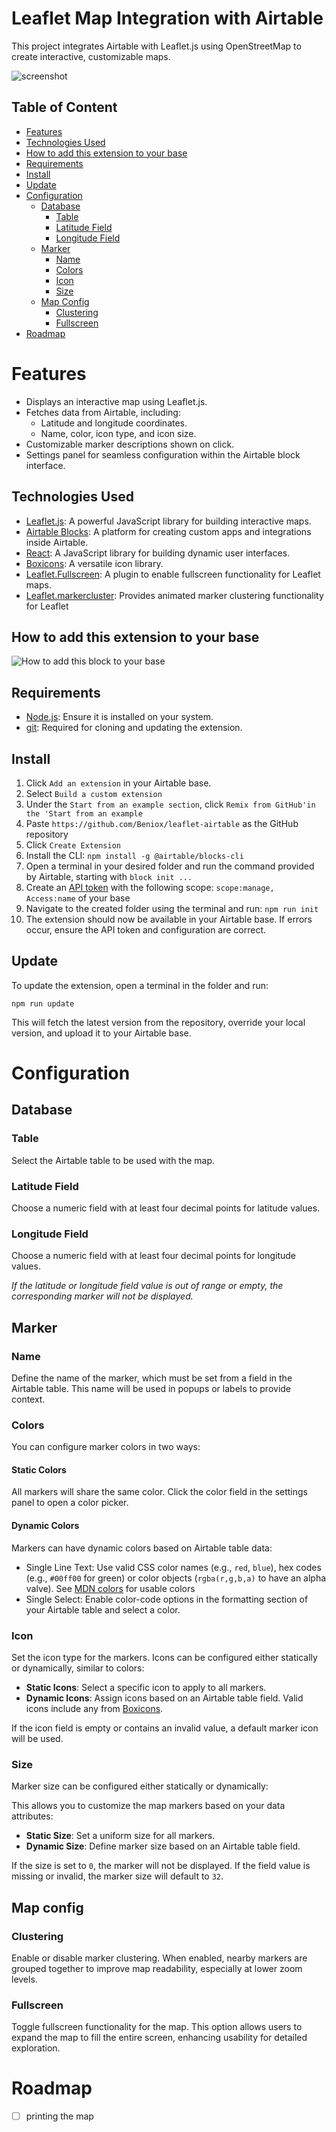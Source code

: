 # Leaflet Map Integration with Airtable

This project integrates Airtable with Leaflet.js using OpenStreetMap to create interactive, customizable maps.

![screenshot](media/airtable.png)

## Table of Content
- [Features](#features)
- [Technologies Used](#technologies-used)
- [How to add this extension to your base](#how-to-add-this-extension-to-your-base)
- [Requirements](#requirements)
- [Install](#install)
- [Update](#update)
- [Configuration](#configuration)
  - [Database](#database)
    - [Table](#table)
    - [Latitude Field](#latitude-field)
    - [Longitude Field](#longitude-field)
  - [Marker](#marker)
    - [Name](#name)
    - [Colors](#colors)
    - [Icon](#icon)
    - [Size](#size)
  - [Map Config](#map-config)
    - [Clustering](#clustering)
    - [Fullscreen](#fullscreen)
- [Roadmap](#roadmap)
# Features
- Displays an interactive map using Leaflet.js.
- Fetches data from Airtable, including:
  - Latitude and longitude coordinates.
  - Name, color, icon type, and icon size.
- Customizable marker descriptions shown on click.
- Settings panel for seamless configuration within the Airtable block interface.



## Technologies Used
- [Leaflet.js](https://leafletjs.com/): A powerful JavaScript library for building interactive maps.
- [Airtable Blocks](https://airtable.com/developers/blocks): A platform for creating custom apps and integrations inside Airtable.
- [React](https://react.dev/): A JavaScript library for building dynamic user interfaces.
- [Boxicons](https://boxicons.com/): A versatile icon library.
- [Leaflet.Fullscreen](https://github.com/Leaflet/Leaflet.fullscreen): A plugin to enable fullscreen functionality for Leaflet maps.
- [Leaflet.markercluster](https://github.com/Leaflet/Leaflet.markercluster): Provides animated marker clustering functionality for Leaflet



## How to add this extension to your base

![How to add this block to your base](media/installing.png)

## Requirements
- [Node.js](https://nodejs.org/en/download): Ensure it is installed on your system.
- [git](https://git-scm.com/): Required for cloning and updating the extension.

## Install

1. Click `Add an extension` in your Airtable base.
2. Select `Build a custom extension`
3. Under the `Start from an example section`, click `Remix from GitHub'in the 'Start from an example`
4. Paste `https://github.com/Beniox/leaflet-airtable` as the GitHub repository
5. Click `Create Extension`
6. Install the CLI: `npm install -g @airtable/blocks-cli`
7. Open a terminal in your desired folder and run the command provided by Airtable, starting with `block init ...`
8. Create an [API token](https://airtable.com/create/tokens) with the following scope: `scope:manage, Access:name` of your base
9. Navigate to the created folder using the terminal and run: `npm run init`
10. The extension should now be available in your Airtable base. If errors occur, ensure the API token and configuration are correct.

## Update

To update the extension, open a terminal in the folder and run:
```npm
npm run update
```
This will fetch the latest version from the repository, override your local version, and upload it to your Airtable base.


# Configuration

## Database
### Table
Select the Airtable table to be used with the map.

### Latitude Field
Choose a numeric field with at least four decimal points for latitude values.

### Longitude Field
Choose a numeric field with at least four decimal points for longitude values.

*If the latitude or longitude field value is out of range or empty, the corresponding marker will not be displayed.*

## Marker
### Name
Define the name of the marker, which must be set from a field in the Airtable table. This name will be used in popups or labels to provide context.
### Colors
You can configure marker colors in two ways:
#### Static Colors
All markers will share the same color. Click the color field in the settings panel to open a color picker.

#### Dynamic Colors
Markers can have dynamic colors based on Airtable table data:
- Single Line Text: Use valid CSS color names (e.g., `red`, `blue`), hex codes (e.g., `#00ff00` for green) or color objects (`rgba(r,g,b,a)` to have an alpha valve). See [MDN colors](https://developer.mozilla.org/en-US/docs/Web/CSS/color_value) for usable colors
- Single Select: Enable color-code options in the formatting section of your Airtable table and select a color.

### Icon
Set the icon type for the markers. Icons can be configured either statically or dynamically, similar to colors:

- **Static Icons**: Select a specific icon to apply to all markers.
- **Dynamic Icons**: Assign icons based on an Airtable table field. Valid icons include any from [Boxicons](https://boxicons.com/).

If the icon field is empty or contains an invalid value, a default marker icon will be used.

### Size

Marker size can be configured either statically or dynamically:

This allows you to customize the map markers based on your data attributes:

- **Static Size**: Set a uniform size for all markers.
- **Dynamic Size**: Define marker size based on an Airtable table field.

If the size is set to `0`, the marker will not be displayed. If the field value is missing or invalid, the marker size will default to `32`.


## Map config
### Clustering
Enable or disable marker clustering. When enabled, nearby markers are grouped together to improve map readability, especially at lower zoom levels.

### Fullscreen

Toggle fullscreen functionality for the map. This option allows users to expand the map to fill the entire screen, enhancing usability for detailed exploration.



# Roadmap
- [ ] printing the map